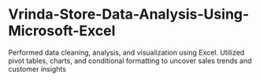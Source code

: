 # Vrinda-Store-Data-Analysis-Using-Microsoft-Excel
Performed data cleaning, analysis, and visualization using Excel. Utilized pivot tables, charts, and conditional formatting to uncover sales trends and customer insights
